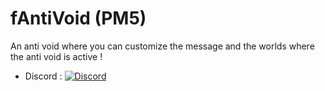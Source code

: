 # fAntiVoid (PM5)
An anti void where you can customize the message and the worlds where the anti void is active !

- Discord : [![Discord](https://img.shields.io/discord/1178039721667080213?label=Discord&logo=discord&color=blue)](https://discord.gg/GQAwq5uAwv)
